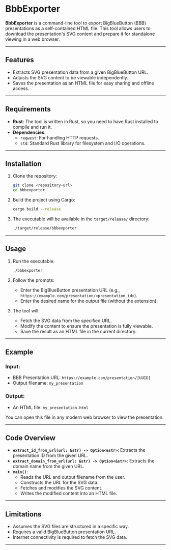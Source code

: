 # BbbExporter

**BbbExporter** is a command-line tool to export BigBlueButton (BBB) presentations as a self-contained HTML file. This tool allows users to download the presentation's SVG content and prepare it for standalone viewing in a web browser.

---

## Features

- Extracts SVG presentation data from a given BigBlueButton URL.
- Adjusts the SVG content to be viewable independently.
- Saves the presentation as an HTML file for easy sharing and offline access.

---

## Requirements

- **Rust**: The tool is written in Rust, so you need to have Rust installed to compile and run it.
- **Dependencies**:
  - `reqwest`: For handling HTTP requests.
  - `std`: Standard Rust library for filesystem and I/O operations.

---

## Installation

1. Clone the repository:
   ```bash
   git clone <repository-url>
   cd bbbexporter
   ```

2. Build the project using Cargo:
   ```bash
   cargo build --release
   ```

3. The executable will be available in the `target/release/` directory:
   ```bash
   ./target/release/bbbexporter
   ```

---

## Usage

1. Run the executable:
   ```bash
   ./bbbexporter
   ```

2. Follow the prompts:
   - Enter the BigBlueButton presentation URL (e.g., `https://example.com/presentation/<presentation_id>`).
   - Enter the desired name for the output file (without the extension).

3. The tool will:
   - Fetch the SVG data from the specified URL.
   - Modify the content to ensure the presentation is fully viewable.
   - Save the result as an HTML file in the current directory.

---

## Example

### Input:
- BBB Presentation URL: `https://example.com/presentation/[UUID]`
- Output filename: `my_presentation`

### Output:
- An HTML file: `my_presentation.html`

You can open this file in any modern web browser to view the presentation.

---

## Code Overview

- **`extract_id_from_url(url: &str) -> Option<&str>`**: Extracts the presentation ID from the given URL.
- **`extract_domain_from_url(url: &str) -> Option<&str>`**: Extracts the domain name from the given URL.
- **`main()`**:
  - Reads the URL and output filename from the user.
  - Constructs the URL for the SVG data.
  - Fetches and modifies the SVG content.
  - Writes the modified content into an HTML file.

---

## Limitations

- Assumes the SVG files are structured in a specific way.
- Requires a valid BigBlueButton presentation URL.
- Internet connectivity is required to fetch the SVG data.

---